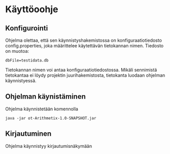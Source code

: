 # Käyttöoohje

## Konfigurointi

Ohjelma olettaa, että sen käynnistyshakemistossa on konfiguraatiotiedosto config.properties, joka määrittelee käytettävän tietokannan nimen.
Tiedosto on muotoa:

    dbFile=testidata.db
    
Tietokannan nimen voi antaa konfiguraatiotiedostossa. Mikäli sennimistä tietokantaa ei löydy projektin juurihakemistosta, tietokanta luodaan ohjelman käynnistyessä.

## Ohjelman käynistäminen

Ohjelma käynnistetään komennolla

    java -jar ot-Arithmetix-1.0-SNAPSHOT.jar
    
## Kirjautuminen

Ohjelma käynnistyy kirjautumisnäkymään
